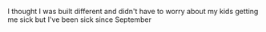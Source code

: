 I thought I was built different and didn't have to worry about my kids getting me sick but I've been sick since September

